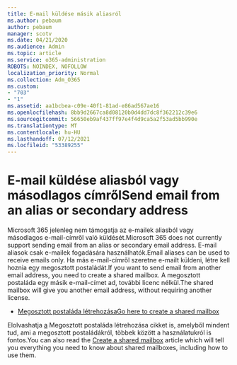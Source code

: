 ```yaml
---
title: E-mail küldése másik aliasról
ms.author: pebaum
author: pebaum
manager: scotv
ms.date: 04/21/2020
ms.audience: Admin
ms.topic: article
ms.service: o365-administration
ROBOTS: NOINDEX, NOFOLLOW
localization_priority: Normal
ms.collection: Adm_O365
ms.custom:
- "703"
- "1"
ms.assetid: aa1bcbea-c09e-40f1-81ad-e86ad567ae16
ms.openlocfilehash: 8bb9d2667ca8d08120b0d4dd7dc8f362212c39e6
ms.sourcegitcommit: 56650eb9af437ff97e4f4d9ca5a2f53ad5bb990e
ms.translationtype: MT
ms.contentlocale: hu-HU
ms.lasthandoff: 07/12/2021
ms.locfileid: "53389255"
---
```

# <a name="send-email-from-an-alias-or-secondary-address"></a><span data-ttu-id="0f0ca-102">E-mail küldése aliasból vagy másodlagos címről</span><span class="sxs-lookup"><span data-stu-id="0f0ca-102">Send email from an alias or secondary address</span></span>

<span data-ttu-id="0f0ca-103">Microsoft 365 jelenleg nem támogatja az e-mailek aliasból vagy másodlagos e-mail-címről való küldését.</span><span class="sxs-lookup"><span data-stu-id="0f0ca-103">Microsoft 365 does not currently support sending email from an alias or secondary email address.</span></span> <span data-ttu-id="0f0ca-104">E-mail aliasok csak e-mailek fogadására használhatók.</span><span class="sxs-lookup"><span data-stu-id="0f0ca-104">Email aliases can be used to receive emails only.</span></span> <span data-ttu-id="0f0ca-105">Ha más e-mail-címről szeretne e-mailt küldeni, létre kell hoznia egy megosztott postaládát.</span><span class="sxs-lookup"><span data-stu-id="0f0ca-105">If you want to send email from another email address, you need to create a shared mailbox.</span></span> <span data-ttu-id="0f0ca-106">A megosztott postaláda egy másik e-mail-címet ad, további licenc nélkül.</span><span class="sxs-lookup"><span data-stu-id="0f0ca-106">The shared mailbox will give you another email address, without requiring another license.</span></span>
  
- [<span data-ttu-id="0f0ca-107">Megosztott postaláda létrehozása</span><span class="sxs-lookup"><span data-stu-id="0f0ca-107">Go here to create a shared mailbox</span></span>](https://portal.office.com/AdminPortal/Home#/AssistedGuide/addemailoptions)

<span data-ttu-id="0f0ca-108">Elolvashatja [a](/microsoft-365/admin/email/create-a-shared-mailbox) Megosztott postaláda létrehozása cikket is, amelyből mindent tud, ami a megosztott postaládákról, többek között a használatukról is fontos.</span><span class="sxs-lookup"><span data-stu-id="0f0ca-108">You can also read the [Create a shared mailbox](/microsoft-365/admin/email/create-a-shared-mailbox) article which will tell you everything you need to know about shared mailboxes, including how to use them.</span></span>